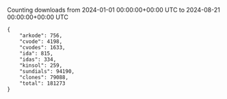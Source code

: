
Counting downloads from 2024-01-01 00:00:00+00:00 UTC to 2024-08-21 00:00:00+00:00 UTC

```
{
    "arkode": 756,
    "cvode": 4198,
    "cvodes": 1633,
    "ida": 815,
    "idas": 334,
    "kinsol": 259,
    "sundials": 94190,
    "clones": 79088,
    "total": 181273
}
```
